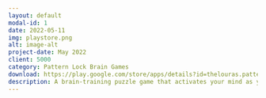 ```yaml
---
layout: default
modal-id: 1
date: 2022-05-11
img: playstore.png
alt: image-alt
project-date: May 2022
client: 5000
category: Pattern Lock Brain Games
download: https://play.google.com/store/apps/details?id=thelouras.pattern.game
description: A brain-training puzzle game that activates your mind as you play. When you've got a spare moment, on your daily commute, or before going to bed, why not experience what it feels like to activate you mind?
---
```



